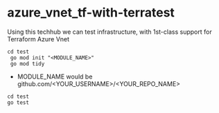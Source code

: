 # azure_vnet_tf-with-terratest
Using this techhub we can test infrastructure, with 1st-class support for Terraform Azure Vnet
```
cd test
 go mod init "<MODULE_NAME>"
 go mod tidy
```
* MODULE_NAME would be github.com/<YOUR_USERNAME>/<YOUR_REPO_NAME>
```
cd test
go test
```
